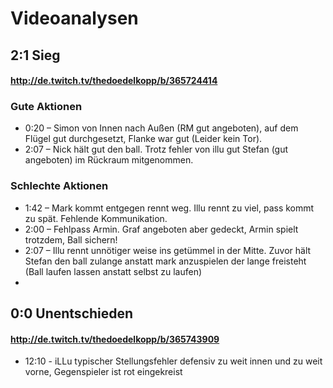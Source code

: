 # Videoanalysen
## 2:1 Sieg

#### http://de.twitch.tv/thedoedelkopp/b/365724414

### Gute Aktionen
* 0:20 – Simon von Innen nach Außen (RM gut angeboten), auf dem Flügel gut durchgesetzt, Flanke war gut (Leider kein Tor).
* 2:07 – Nick hält gut den ball. Trotz fehler von illu gut Stefan (gut angeboten) im Rückraum mitgenommen.

### Schlechte Aktionen
* 1:42 – Mark kommt entgegen rennt weg. Illu rennt zu viel, pass kommt zu spät. Fehlende Kommunikation.
* 2:00 – Fehlpass Armin. Graf angeboten aber gedeckt, Armin spielt trotzdem, Ball sichern!
* 2:07 – Illu rennt unnötiger weise ins getümmel in der Mitte. Zuvor hält Stefan den ball zulange anstatt mark anzuspielen der lange freisteht (Ball laufen lassen anstatt selbst zu laufen)
* 

## 0:0 Unentschieden

#### http://de.twitch.tv/thedoedelkopp/b/365743909

* 12:10 - iLLu typischer Stellungsfehler defensiv zu weit innen und zu weit vorne, Gegenspieler ist rot eingekreist
